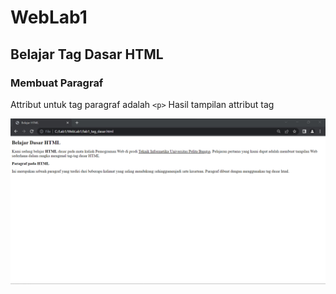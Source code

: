 # WebLab1
## Belajar Tag Dasar HTML

### Membuat Paragraf
Attribut untuk tag paragraf adalah `<p>`
Hasil tampilan attribut tag

![Gambar 1](Screenshoot/output2.png)
